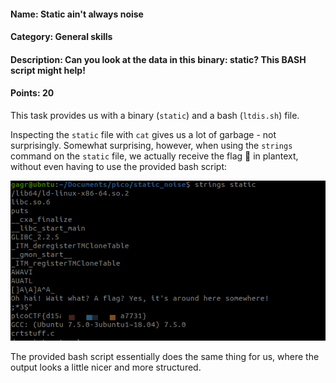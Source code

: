 #### Name: Static ain't always noise
#### Category: General skills
#### Description: Can you look at the data in this binary: static? This BASH script might help!
#### Points: 20

This task provides us with a binary (`static`) and a bash (`ltdis.sh`) file. 

Inspecting the `static` file with `cat` gives us a lot of garbage - not surprisingly.
Somewhat surprising, however, when using the `strings` command on the `static` file, 
we actually receive the flag 🚩 in plantext, without even having to use the provided bash script:

![](https://github.com/GGrottan/PicoCTF-writeups/blob/main/General%20skills/Static%20ain't%20always%20noise/img/strings.png)

The provided bash script essentially does the same thing for us, where the output looks a little nicer and more structured.

